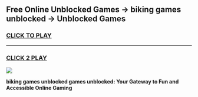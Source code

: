 
## Free Online Unblocked Games → biking games unblocked → Unblocked Games
<h3>
<a href="https://premium.freeplayer.one?title=biking_games_unblocked&ref=21F">CLICK TO PLAY</a></h3>
<hr>

<h3>
<a href="https://premium.freeplayer.one?title=biking_games_unblocked&ref=21F">CLICK 2 PLAY</a>
  
</h3>

<a href="https://premium.freeplayer.one?title=biking_games_unblocked&ref=21F/"><img src="https://clearcache.store/games.png"></a>


**biking games unblocked games unblocked: Your Gateway to Fun and Accessible Online Gaming**
